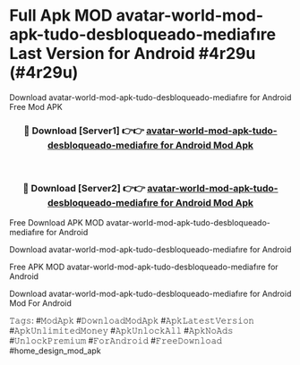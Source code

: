 # Full Apk MOD avatar-world-mod-apk-tudo-desbloqueado-mediafıre Last Version for Android #4r29u (#4r29u)
Download avatar-world-mod-apk-tudo-desbloqueado-mediafıre for Android Free Mod APK

<div align="center">
<h3>🔴 Download [Server1] 👉👉 <a href="https://apps.libra.edu.pl?title=avatar-world-mod-apk-tudo-desbloqueado-mediafıre&ref=18F">avatar-world-mod-apk-tudo-desbloqueado-mediafıre for Android Mod Apk</a></h3><br>

<h3>🔴 Download [Server2] 👉👉 <a href="https://apps.libra.edu.pl?title=avatar-world-mod-apk-tudo-desbloqueado-mediafıre&ref=18F">avatar-world-mod-apk-tudo-desbloqueado-mediafıre for Android Mod Apk</a></h3>
</div>


Free Download APK MOD avatar-world-mod-apk-tudo-desbloqueado-mediafıre for Android

Download avatar-world-mod-apk-tudo-desbloqueado-mediafıre for Android 

Free APK MOD avatar-world-mod-apk-tudo-desbloqueado-mediafıre for Android 

Download avatar-world-mod-apk-tudo-desbloqueado-mediafıre for Android Mod For Android

𝚃𝚊𝚐𝚜: #𝙼𝚘𝚍𝙰𝚙𝚔 #𝙳𝚘𝚠𝚗𝚕𝚘𝚊𝚍𝙼𝚘𝚍𝙰𝚙𝚔 #𝙰𝚙𝚔𝙻𝚊𝚝𝚎𝚜𝚝𝚅𝚎𝚛𝚜𝚒𝚘𝚗 #𝙰𝚙𝚔𝚄𝚗𝚕𝚒𝚖𝚒𝚝𝚎𝚍𝙼𝚘𝚗𝚎𝚢 #𝙰𝚙𝚔𝚄𝚗𝚕𝚘𝚌𝚔𝙰𝚕𝚕 #𝙰𝚙𝚔𝙽𝚘𝙰𝚍𝚜 #𝚄𝚗𝚕𝚘𝚌𝚔𝙿𝚛𝚎𝚖𝚒𝚞𝚖 #𝙵𝚘𝚛𝙰𝚗𝚍𝚛𝚘𝚒𝚍 #𝙵𝚛𝚎𝚎𝙳𝚘𝚠𝚗𝚕𝚘𝚊𝚍 #home_design_mod_apk